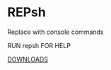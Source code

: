 # REPsh
Replace with console commands

RUN repsh FOR HELP

[DOWNLOADS](https://github.com/Sharkbyteprojects/REPsh/releases)
